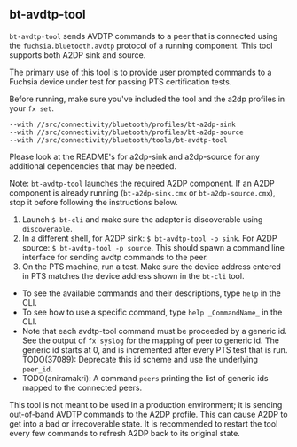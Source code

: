 ## bt-avdtp-tool

`bt-avdtp-tool` sends AVDTP commands to a peer that is connected using the `fuchsia.bluetooth.avdtp`
protocol of a running component. This tool supports both A2DP sink and source.

The primary use of this tool is to provide user prompted commands to a
Fuchsia device under test for passing PTS certification tests.

Before running, make sure you've included the tool and the a2dp profiles in your `fx set`.
```
--with //src/connectivity/bluetooth/profiles/bt-a2dp-sink
--with //src/connectivity/bluetooth/profiles/bt-a2dp-source
--with //src/connectivity/bluetooth/tools/bt-avdtp-tool
```
Please look at the README's for a2dp-sink and a2dp-source for any additional
dependencies that may be needed.

Note: `bt-avdtp-tool` launches the required A2DP component. If an A2DP component
is already running (`bt-a2dp-sink.cmx` or `bt-a2dp-source.cmx`), stop it before
following the instructions below.

1) Launch `$ bt-cli` and make sure the adapter is discoverable using `discoverable`.
2) In a different shell, for A2DP sink: `$ bt-avdtp-tool -p sink`. For A2DP source:
`$ bt-avdtp-tool -p source`. This should spawn a command line interface for sending avdtp
commands to the peer.
3) On the PTS machine, run a test. Make sure the device address entered in PTS matches
the device address shown in the `bt-cli` tool.

* To see the available commands and their descriptions, type `help` in the CLI.
* To see how to use a specific command, type `help _CommandName_` in the CLI.
* Note that each avdtp-tool command must be proceeded by a generic id. See the output
of `fx syslog` for the mapping of peer to generic id. The generic id starts at 0, and
is incremented after every PTS test that is run. TODO(37089): Deprecate this id scheme and
use the underlying `peer_id`.
* TODO(aniramakri): A command `peers` printing the list of generic ids mapped to the connected peers.

This tool is not meant to be used in a production environment; it is sending out-of-band
AVDTP commands to the A2DP profile. This can cause A2DP to get into a bad or irrecoverable state.
It is recommended to restart the tool every few commands to refresh A2DP back to its
original state.
